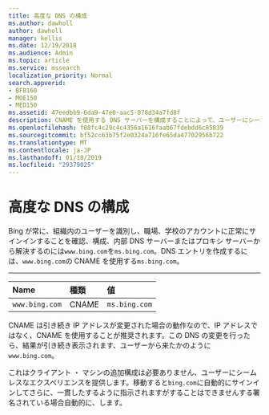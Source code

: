 ```yaml
---
title: 高度な DNS の構成
ms.author: dawholl
author: dawholl
manager: kellis
ms.date: 12/19/2018
ms.audience: Admin
ms.topic: article
ms.service: mssearch
localization_priority: Normal
search.appverid:
- BFB160
- MOE150
- MED150
ms.assetid: 47eedbb9-6da9-47e0-aac5-078d34a7fd8f
description: CNAME を使用する DNS サーバーを構成することによって、ユーザーにシームレスなサインイン エクスペリエンスを確保します。
ms.openlocfilehash: f08fc4c29c4c4356a1616faab67fdebdd6c85839
ms.sourcegitcommit: bf52cc63b75f2e0324a716fe65da47702956b722
ms.translationtype: MT
ms.contentlocale: ja-JP
ms.lasthandoff: 01/18/2019
ms.locfileid: "29379025"
---
```

# <a name="advanced-dns-configuration"></a>高度な DNS の構成

Bing が常に、組織内のユーザーを識別し、職場、学校のアカウントに正常にサインインすることを確認、構成、内部 DNS サーバーまたはプロキシ サーバーから解決するのには`www.bing.com`を`ms.bing.com`。DNS エントリを作成するには、`www.bing.com`の CNAME を使用する`ms.bing.com`。
  
****

|**Name**|**種類**|**値**|
|:-----|:-----|:-----|
|`www.bing.com`  <br/> |CNAME  <br/> |`ms.bing.com`  <br/> |
   
CNAME は引き続き IP アドレスが変更された場合の動作なので、IP アドレスではなく、CNAME を使用することが推奨されます。この DNS の変更を行ったら、結果が引き続き表示されます、ユーザーから来たかのように`www.bing.com`。 
  
これはクライアント ・ マシンの追加構成は必要ありません、ユーザーにシームレスなエクスペリエンスを提供します。移動すると`bing.com`に自動的にサインインしてさらに、一貫したするように指示されますがすることはできませんする署名されている場合自動的に、します。
